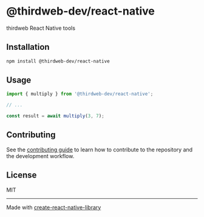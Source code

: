 # @thirdweb-dev/react-native

thirdweb React Native tools

## Installation

```sh
npm install @thirdweb-dev/react-native
```

## Usage

```js
import { multiply } from '@thirdweb-dev/react-native';

// ...

const result = await multiply(3, 7);
```

## Contributing

See the [contributing guide](CONTRIBUTING.md) to learn how to contribute to the repository and the development workflow.

## License

MIT

---

Made with [create-react-native-library](https://github.com/callstack/react-native-builder-bob)
